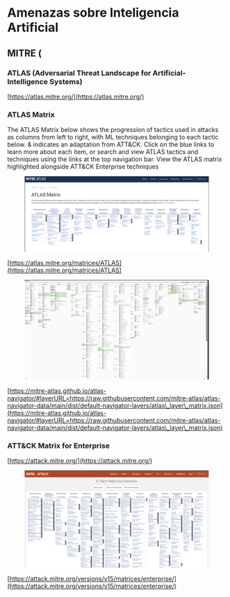 # Amenazas sobre Inteligencia Artificial



## MITRE (

### ATLAS (Adversarial Threat Landscape for Artificial-Intelligence Systems)

[https://atlas.mitre.org/](https://atlas.mitre.org/)

### ATLAS Matrix&#x20;

The ATLAS Matrix below shows the progression of tactics used in attacks as columns from left to right, with ML techniques belonging to each tactic below. & indicates an adaptation from ATT\&CK. Click on the blue links to learn more about each item, or search and view ATLAS tactics and techniques using the links at the top navigation bar. View the ATLAS matrix highlighted alongside ATT\&CK Enterprise techniques

<figure><img src="../../.gitbook/assets/Mitre-3.png" alt=""><figcaption></figcaption></figure>

[https://atlas.mitre.org/matrices/ATLAS](https://atlas.mitre.org/matrices/ATLAS)

<figure><img src="../../.gitbook/assets/Mitre-2.png" alt=""><figcaption></figcaption></figure>

[https://mitre-atlas.github.io/atlas-navigator/#layerURL=https://raw.githubusercontent.com/mitre-atlas/atlas-navigator-data/main/dist/default-navigator-layers/atlas\_layer\_matrix.json](https://mitre-atlas.github.io/atlas-navigator/#layerURL=https://raw.githubusercontent.com/mitre-atlas/atlas-navigator-data/main/dist/default-navigator-layers/atlas\_layer\_matrix.json)

### ATT\&CK Matrix for Enterprise

[https://attack.mitre.org/](https://attack.mitre.org/)

<figure><img src="../../.gitbook/assets/Mitre-1.png" alt=""><figcaption></figcaption></figure>

[https://attack.mitre.org/versions/v15/matrices/enterprise/](https://attack.mitre.org/versions/v15/matrices/enterprise/)





